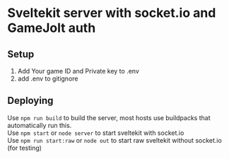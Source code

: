 # Sveltekit server with socket.io and GameJolt auth

## Setup
1. Add Your game ID and Private key to .env
2. add .env to gitignore

## Deploying
Use `npm run build` to build the server, most hosts use buildpacks that automatically run this.  
Use `npm start` or `node server` to start sveltekit with socket.io  
Use `npm run start:raw` or `node out` to start raw sveltekit without socket.io (for testing)